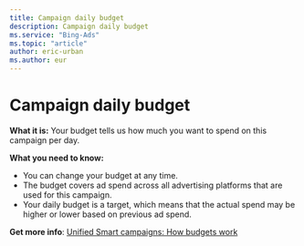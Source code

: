 ```yaml
---
title: Campaign daily budget
description: Campaign daily budget
ms.service: "Bing-Ads"
ms.topic: "article"
author: eric-urban
ms.author: eur
---
```


# Campaign daily budget

**What it is:**    Your budget tells us how much you want to spend on this campaign per day.

**What you need to know:**
- You can change your budget at any time.
- The budget covers ad spend across all advertising platforms that are used for this campaign.
- Your daily budget is a target, which means that the actual spend may be higher or lower based on previous ad spend.

**Get more info**: [Unified Smart campaigns: How budgets work](../hlp_DMC_CONC_Budgets.md)


